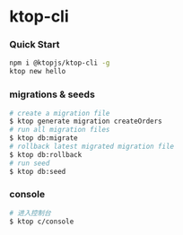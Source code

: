 # ktop-cli

### Quick Start

```bash
npm i @ktopjs/ktop-cli -g
ktop new hello
```


### migrations & seeds
```bash
# create a migration file
$ ktop generate migration createOrders
# run all migration files
$ ktop db:migrate
# rollback latest migrated migration file  
$ ktop db:rollback
# run seed
$ ktop db:seed
```

### console

```bash
# 进入控制台
$ ktop c/console
```

